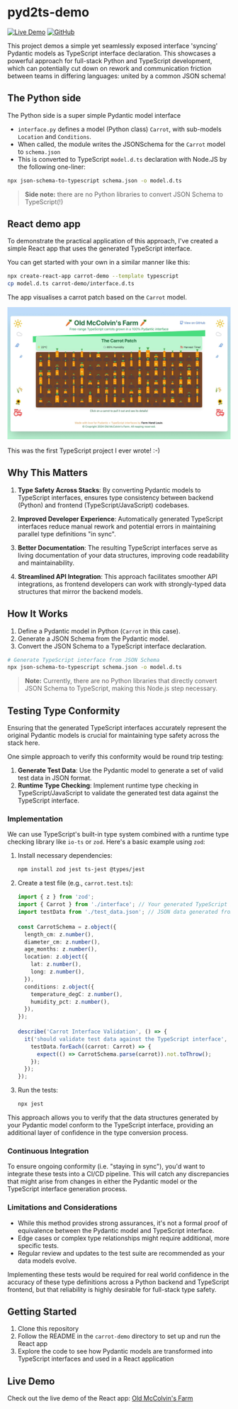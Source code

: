 # pyd2ts-demo

[![Live Demo](https://img.shields.io/badge/demo-online-green.svg)](https://pyd2ts-demo.vercel.app/)
[![GitHub](https://img.shields.io/badge/github-repo-blue.svg)](https://github.com/lmmx/pyd2ts-demo)

This project demos a simple yet seamlessly exposed interface 'syncing' Pydantic models as TypeScript interface declaration.
This showcases a powerful approach for full-stack Python and TypeScript development,
which can potentially cut down on rework and communication friction between teams in differing
languages: united by a common JSON schema!

## The Python side

The Python side is a super simple Pydantic model interface

- `interface.py` defines a model (Python class) `Carrot`, with sub-models `Location` and `Conditions`.
- When called, the module writes the JSONSchema for the `Carrot` model to `schema.json`
- This is converted to TypeScript `model.d.ts` declaration with Node.JS by the following one-liner:

```sh
npx json-schema-to-typescript schema.json -o model.d.ts
```

> **Side note:** there are no Python libraries to convert JSON Schema to TypeScript(!)

## React demo app

To demonstrate the practical application of this approach,
I've created a simple React app that uses the generated TypeScript interface.

You can get started with your own in a similar manner like this:

```sh
npx create-react-app carrot-demo --template typescript
cp model.d.ts carrot-demo/interface.d.ts
```

The app visualises a carrot patch based on the `Carrot` model.

![Farm Life](farm_life.jpg)

This was the first TypeScript project I ever wrote! :-)

## Why This Matters

1. **Type Safety Across Stacks**: By converting Pydantic models to TypeScript interfaces,
   ensures type consistency between backend (Python) and frontend (TypeScript/JavaScript) codebases.

2. **Improved Developer Experience**: Automatically generated TypeScript interfaces reduce manual rework
   and potential errors in maintaining parallel type definitions "in sync".

3. **Better Documentation**: The resulting TypeScript interfaces serve as living documentation of your data structures,
   improving code readability and maintainability.

4. **Streamlined API Integration**: This approach facilitates smoother API integrations,
   as frontend developers can work with strongly-typed data structures that mirror the backend models.

## How It Works

1. Define a Pydantic model in Python (`Carrot` in this case).
2. Generate a JSON Schema from the Pydantic model.
3. Convert the JSON Schema to a TypeScript interface declaration.

```sh
# Generate TypeScript interface from JSON Schema
npx json-schema-to-typescript schema.json -o model.d.ts
```

> **Note:** Currently, there are no Python libraries that directly convert JSON Schema to TypeScript, making this Node.js step necessary.

## Testing Type Conformity

Ensuring that the generated TypeScript interfaces accurately represent the original Pydantic models
is crucial for maintaining type safety across the stack here.

One simple approach to verify this conformity would be round trip testing:

1. **Generate Test Data**: Use the Pydantic model to generate a set of valid test data in JSON format.
2. **Runtime Type Checking**: Implement runtime type checking in TypeScript/JavaScript to validate
   the generated test data against the TypeScript interface.

### Implementation

We can use TypeScript's built-in type system combined with a runtime type checking library like
`io-ts` or `zod`. Here's a basic example using `zod`:

1. Install necessary dependencies:
   ```sh
   npm install zod jest ts-jest @types/jest
   ```

2. Create a test file (e.g., `carrot.test.ts`):
   ```typescript
   import { z } from 'zod';
   import { Carrot } from './interface'; // Your generated TypeScript interface
   import testData from './test_data.json'; // JSON data generated from Pydantic

   const CarrotSchema = z.object({
     length_cm: z.number(),
     diameter_cm: z.number(),
     age_months: z.number(),
     location: z.object({
       lat: z.number(),
       long: z.number(),
     }),
     conditions: z.object({
       temperature_degC: z.number(),
       humidity_pct: z.number(),
     }),
   });

   describe('Carrot Interface Validation', () => {
     it('should validate test data against the TypeScript interface', () => {
       testData.forEach((carrot: Carrot) => {
         expect(() => CarrotSchema.parse(carrot)).not.toThrow();
       });
     });
   });
   ```

3. Run the tests:
   ```sh
   npx jest
   ```

This approach allows you to verify that the data structures generated by your Pydantic model conform
to the TypeScript interface, providing an additional layer of confidence in the type conversion process.

### Continuous Integration

To ensure ongoing conformity (i.e. "staying in sync"), you'd want to integrate these tests into a CI/CD pipeline.
This will catch any discrepancies that might arise from changes in either the Pydantic model or the TypeScript interface
generation process.

### Limitations and Considerations

- While this method provides strong assurances, it's not a formal proof of equivalence between the
  Pydantic model and TypeScript interface.
- Edge cases or complex type relationships might require additional, more specific tests.
- Regular review and updates to the test suite are recommended as your data models evolve.

Implementing these tests would be required for real world confidence in the accuracy of these type definitions
across a Python backend and TypeScript frontend, but that reliability is highly desirable for full-stack type safety.

## Getting Started

1. Clone this repository
2. Follow the README in the `carrot-demo` directory to set up and run the React app
3. Explore the code to see how Pydantic models are transformed into TypeScript interfaces and used in a React application

## Live Demo

Check out the live demo of the React app: [Old McColvin's Farm](https://pyd2ts-demo.vercel.app/)
